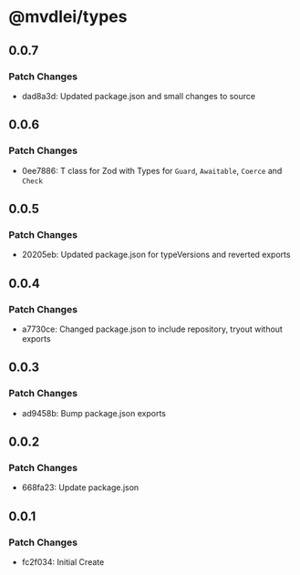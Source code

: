 # @mvdlei/types

## 0.0.7

### Patch Changes

- dad8a3d: Updated package.json and small changes to source

## 0.0.6

### Patch Changes

- 0ee7886: T class for Zod with Types for `Guard`, `Awaitable`, `Coerce` and `Check`

## 0.0.5

### Patch Changes

- 20205eb: Updated package.json for typeVersions and reverted exports

## 0.0.4

### Patch Changes

- a7730ce: Changed package.json to include repository, tryout without exports

## 0.0.3

### Patch Changes

- ad9458b: Bump package.json exports

## 0.0.2

### Patch Changes

- 668fa23: Update package.json

## 0.0.1

### Patch Changes

- fc2f034: Initial Create
